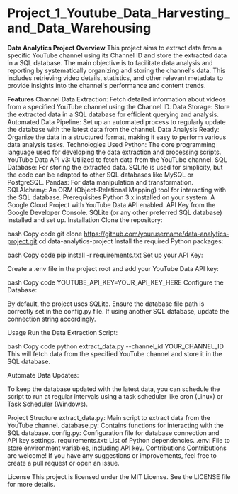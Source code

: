 # Project_1_Youtube_Data_Harvesting_and_Data_Warehousing
**Data Analytics Project**
**Overview**
This project aims to extract data from a specific YouTube channel using its Channel ID and store the extracted data in a SQL database. The main objective is to facilitate data analysis and reporting by systematically organizing and storing the channel's data. This includes retrieving video details, statistics, and other relevant metadata to provide insights into the channel's performance and content trends.

**Features**
Channel Data Extraction: Fetch detailed information about videos from a specified YouTube channel using the Channel ID.
Data Storage: Store the extracted data in a SQL database for efficient querying and analysis.
Automated Data Pipeline: Set up an automated process to regularly update the database with the latest data from the channel.
Data Analysis Ready: Organize the data in a structured format, making it easy to perform various data analysis tasks.
Technologies Used
Python: The core programming language used for developing the data extraction and processing scripts.
YouTube Data API v3: Utilized to fetch data from the YouTube channel.
SQL Database: For storing the extracted data. SQLite is used for simplicity, but the code can be adapted to other SQL databases like MySQL or PostgreSQL.
Pandas: For data manipulation and transformation.
SQLAlchemy: An ORM (Object-Relational Mapping) tool for interacting with the SQL database.
Prerequisites
Python 3.x installed on your system.
A Google Cloud Project with YouTube Data API enabled.
API Key from the Google Developer Console.
SQLite (or any other preferred SQL database) installed and set up.
Installation
Clone the repository:

bash
Copy code
git clone https://github.com/yourusername/data-analytics-project.git
cd data-analytics-project
Install the required Python packages:

bash
Copy code
pip install -r requirements.txt
Set up your API Key:

Create a .env file in the project root and add your YouTube Data API key:

bash
Copy code
YOUTUBE_API_KEY=YOUR_API_KEY_HERE
Configure the Database:

By default, the project uses SQLite. Ensure the database file path is correctly set in the config.py file. If using another SQL database, update the connection string accordingly.

Usage
Run the Data Extraction Script:

bash
Copy code
python extract_data.py --channel_id YOUR_CHANNEL_ID
This will fetch data from the specified YouTube channel and store it in the SQL database.

Automate Data Updates:

To keep the database updated with the latest data, you can schedule the script to run at regular intervals using a task scheduler like cron (Linux) or Task Scheduler (Windows).

Project Structure
extract_data.py: Main script to extract data from the YouTube channel.
database.py: Contains functions for interacting with the SQL database.
config.py: Configuration file for database connection and API key settings.
requirements.txt: List of Python dependencies.
.env: File to store environment variables, including API key.
Contributions
Contributions are welcome! If you have any suggestions or improvements, feel free to create a pull request or open an issue.

License
This project is licensed under the MIT License. See the LICENSE file for more details.

